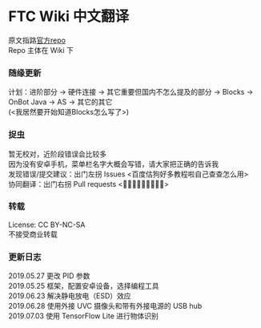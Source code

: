 # FTC Wiki 中文翻译
原文指路[官方repo](https://github.com/ftctechnh/ftc_app/wiki)  
Repo 主体在 Wiki 下

### 随缘更新
计划：进阶部分 -> 硬件连接 ->  其它重要但国内不怎么提及的部分 -> Blocks -> OnBot Java -> AS -> 其它的其它  
(<我居然要开始知道Blocks怎么写了>)

### 捉虫
暂无校对，近阶段错误会比较多  
因为没有安卓手机，菜单栏名字大概会写错，请大家把正确的告诉我  
发现错误/提交建议：出门左拐 Issues <百度估狗好多教程啦自己查查怎么用>  
协同翻译：出门右拐 Pull requests <👏👏👏👏👏👏👏👏👏>  

### 转载
License: CC BY-NC-SA  
不接受商业转载  

### 更新日志
2019.05.27
更改 PID 参数  
2019.05.25
框架，配置安卓设备，选择编程工具  
2019.06.23
解决静电放电（ESD）效应  
2019.06.28 
使用外接 UVC 摄像头和带有外接电源的 USB hub  
2019.07.03 
使用 TensorFlow Lite 进行物体识别  

